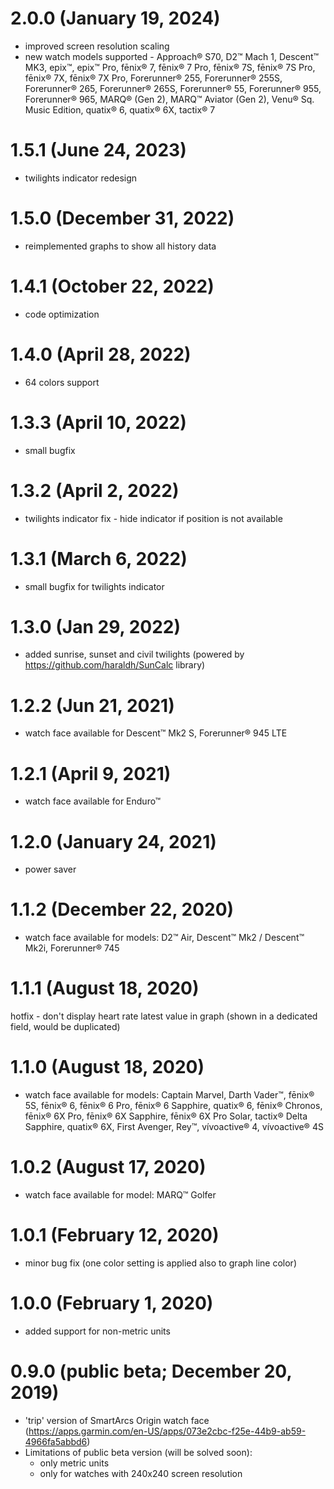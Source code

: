 # 2.0.0 (January 19, 2024)
* improved screen resolution scaling
* new watch models supported - Approach® S70, D2™ Mach 1, Descent™ MK3, epix™, epix™ Pro, fēnix® 7, fēnix® 7 Pro, fēnix® 7S, fēnix® 7S Pro, fēnix® 7X, fēnix® 7X Pro, Forerunner® 255, Forerunner® 255S, Forerunner® 265, Forerunner® 265S, Forerunner® 55, Forerunner® 955, Forerunner® 965, MARQ® (Gen 2), MARQ™ Aviator (Gen 2), Venu® Sq. Music Edition, quatix® 6, quatix® 6X, tactix® 7

# 1.5.1 (June 24, 2023)
* twilights indicator redesign

# 1.5.0 (December 31, 2022)
* reimplemented graphs to show all history data

# 1.4.1 (October 22, 2022)
* code optimization

# 1.4.0 (April 28, 2022)
* 64 colors support

# 1.3.3 (April 10, 2022)
* small bugfix

# 1.3.2 (April 2, 2022)
* twilights indicator fix - hide indicator if position is not available

# 1.3.1 (March 6, 2022)
* small bugfix for twilights indicator

# 1.3.0 (Jan 29, 2022)
* added sunrise, sunset and civil twilights (powered by https://github.com/haraldh/SunCalc library)

# 1.2.2 (Jun 21, 2021)
* watch face available for Descent™ Mk2 S, Forerunner® 945 LTE

# 1.2.1 (April 9, 2021)
* watch face available for Enduro™

# 1.2.0 (January 24, 2021)
* power saver

# 1.1.2 (December 22, 2020)
* watch face available for models: D2™ Air, Descent™ Mk2 / Descent™ Mk2i, Forerunner® 745

# 1.1.1 (August 18, 2020)
hotfix - don't display heart rate latest value in graph (shown in a dedicated field, would be duplicated)

# 1.1.0 (August 18, 2020)
* watch face available for models: Captain Marvel, Darth Vader™, fēnix® 5S, fēnix® 6, fēnix® 6 Pro, fēnix® 6 Sapphire, quatix® 6, fēnix® Chronos, fēnix® 6X Pro, fēnix® 6X Sapphire, fēnix® 6X Pro Solar, tactix® Delta Sapphire, quatix® 6X, First Avenger, Rey™, vívoactive® 4, vívoactive® 4S

# 1.0.2 (August 17, 2020)
* watch face available for model: MARQ™ Golfer

# 1.0.1 (February 12, 2020)
* minor bug fix (one color setting is applied also to graph line color)

# 1.0.0 (February 1, 2020)
* added support for non-metric units

# 0.9.0 (public beta; December 20, 2019)
* 'trip' version of SmartArcs Origin watch face (https://apps.garmin.com/en-US/apps/073e2cbc-f25e-44b9-ab59-4966fa5abbd6)
* Limitations of public beta version (will be solved soon):
  * only metric units
  * only for watches with 240x240 screen resolution
